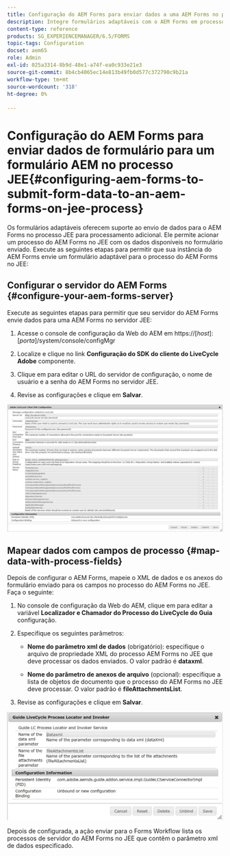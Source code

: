 ```yaml
---
title: Configuração do AEM Forms para enviar dados a uma AEM Forms no processo JEE
description: Integre formulários adaptáveis com o AEM Forms em processos JEE para processar dados de formulário.
content-type: reference
products: SG_EXPERIENCEMANAGER/6.5/FORMS
topic-tags: Configuration
docset: aem65
role: Admin
exl-id: 025a3314-8b9d-48e1-a74f-ea0c933e21e3
source-git-commit: 8b4cb4065ec14e813b49fb0d577c372790c9b21a
workflow-type: tm+mt
source-wordcount: '318'
ht-degree: 0%

---
```


# Configuração do AEM Forms para enviar dados de formulário para um formulário AEM no processo JEE{#configuring-aem-forms-to-submit-form-data-to-an-aem-forms-on-jee-process}

Os formulários adaptáveis oferecem suporte ao envio de dados para o AEM Forms no processo JEE para processamento adicional. Ele permite acionar um processo do AEM Forms no JEE com os dados disponíveis no formulário enviado. Execute as seguintes etapas para permitir que sua instância do AEM Forms envie um formulário adaptável para o processo do AEM Forms no JEE:

## Configurar o servidor do AEM Forms {#configure-your-aem-forms-server}

Execute as seguintes etapas para permitir que seu servidor do AEM Forms envie dados para uma AEM Forms no servidor JEE:

1. Acesse o console de configuração da Web do AEM em https://[*host*]:[*porta*]/system/console/configMgr

1. Localize e clique no link **Configuração do SDK do cliente do LiveCycle Adobe** componente.
1. Clique em para editar o URL do servidor de configuração, o nome de usuário e a senha do AEM Forms no servidor JEE.
1. Revise as configurações e clique em **Salvar**.

![Configuração do SDK do cliente do LiveCycle Adobe](assets/clientsdkconfiguration.jpg)

## Mapear dados com campos de processo {#map-data-with-process-fields}

Depois de configurar o AEM Forms, mapeie o XML de dados e os anexos do formulário enviado para os campos no processo do AEM Forms no JEE. Faça o seguinte:

1. No console de configuração da Web do AEM, clique em para editar a variável **Localizador e Chamador do Processo do LiveCycle do Guia** configuração.
1. Especifique os seguintes parâmetros:

   * **Nome do parâmetro xml de dados** (obrigatório): especifique o arquivo de propriedade XML do processo AEM Forms no JEE que deve processar os dados enviados. O valor padrão é **dataxml**.

   * **Nome do parâmetro de anexos de arquivo** (opcional): especifique a lista de objetos de documento que o processo do AEM Forms no JEE deve processar. O valor padrão é **fileAttachmentsList**.

1. Revise as configurações e clique em **Salvar**.

![Localizador e Chamador do Processo do LiveCycle do Guia](assets/test3.jpg)

Depois de configurada, a ação enviar para o Forms Workflow lista os processos de servidor do AEM Forms no JEE que contêm o parâmetro xml de dados especificado.
